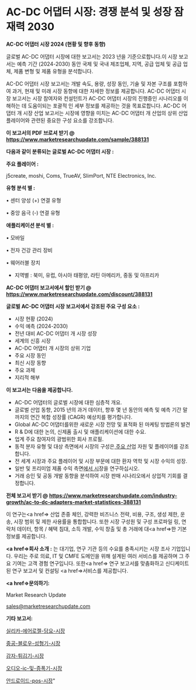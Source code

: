 # AC-DC 어댑터 시장: 경쟁 분석 및 성장 잠재력 2030

<strong>AC-DC 어댑터 시장 2024 (현황 및 향후 동향)</strong>

글로벌 AC-DC 어댑터 시장에 대한 보고서는 2023 년을 기준으로합니다.이 시장 보고서는 예측 기간 (2024-2030) 동안 국제 및 국내 제조업체, 지역, 공급 업체 및 공급 업체, 제품 변형 및 제품 유형을 분석합니다.

AC-DC 어댑터 시장 보고서는 개발 속도, 용량, 성장 동인, 기술 및 자본 구조를 포함하여 과거, 현재 및 미래 시장 동향에 대한 자세한 정보를 제공합니다. AC-DC 어댑터 시장 보고서는 시장 참여자와 컨설턴트가 AC-DC 어댑터 시장의 진행중인 시나리오를 이해하는 데 도움이되는 포괄적 인 세부 정보를 제공하는 것을 목표로합니다. AC-DC 어댑터 개 시장 산업 보고서는 시장에 영향을 미치는 AC-DC 어댑터 개 산업의 상위 산업 플레이어와 관련된 중요한 구성 요소를 강조합니다.



<strong>이 보고서의 PDF 브로셔 받기 @ <a href=https://www.marketresearchupdate.com/sample/388131>https://www.marketresearchupdate.com/sample/388131</a></strong>



<strong>다음과 같이 분류되는 글로벌 AC-DC 어댑터 시장 :</strong>



<strong>주요 플레이어 :</strong>

j5create, moshi, Coms, TrueAV, SlimPort, NTE Electronics, Inc.



<strong>유형 분석 별 :</strong>

• 센터 양성 (+) 연결 유형

• 중앙 음극 (-) 연결 유형



<strong>애플리케이션 분석 별 :</strong>

• 모바일

• 전자 건강 관리 장비

• 웨어러블 장치

<ul>
  <li>지역별 : 북미, 유럽, 아시아 태평양, 라틴 아메리카, 중동 및 아프리카</li>
</ul>


<strong>AC-DC 어댑터 보고서에서 할인 받기 @ <a href=https://www.marketresearchupdate.com/discount/388131>https://www.marketresearchupdate.com/discount/388131</a></strong>



<strong>글로벌 AC-DC 어댑터 시장 보고서에서 강조된 주요 구성 요소 :</strong>
<ul>
  <li>시장 현황 (2024)</li>
  <li>수익 예측 (2024-2030)</li>
  <li>전년 대비 AC-DC 어댑터 개 시장 성장</li>
  <li>세계의 신흥 시장</li>
  <li>AC-DC 어댑터 개 시장의 상위 기업</li>
  <li>주요 시장 동인</li>
  <li>최신 시장 동향</li>
  <li>주요 과제</li>
  <li>지리적 해부</li>
</ul>


<strong>이 보고서는 다음을 제공합니다.</strong>
<ul>
  <li>AC-DC 어댑터의 글로벌 시장에 대한 심층적 개요.</li>
  <li>글로벌 산업 동향, 2015 년의 과거 데이터, 향후 몇 년 동안의 예측 및 예측 기간 말까지의 연간 복합 성장률 (CAGR) 예상치를 평가합니다.</li>
  <li>Global AC-DC 어댑터를위한 새로운 시장 전망 및 표적화 된 마케팅 방법론의 발견</li>
  <li>R &amp; D에 대한 논의, 신제품 출시 및 애플리케이션에 대한 수요.</li>
  <li>업계 주요 참여자의 광범위한 회사 프로필.</li>
  <li>동적 분자 유형 및 대상 측면에서 시장의 구성은<a href=> 주요 산</a>업 자원 및 플레이어를 강조합니다.</li>
  <li>전 세계 시장과 주요 플레이어 및 시장 부문에 대한 환자 역학 및 시장 수익의 성장.</li>
  <li>일반 및 프리미엄 제품 수익 측면<a href=>에서 시</a>장을 연구하십시오.</li>
  <li>거래 승인 및 공동 개발 동향을 분석하여 시장 판매 시나리오에서 상업적 기회를 결정합니다.</li>
</ul>



<strong>전체 보고서 받기 @ <a href=https://www.marketresearchupdate.com/industry-growth/ac-to-dc-adapters-market-statistices-388131>https://www.marketresearchupdate.com/industry-growth/ac-to-dc-adapters-market-statistices-388131</a></strong>

이 연구는<a href=> 산업 존중</a> 체인, 강력한 비즈니스 전략, 비용, 구조, 생성 제한, 운송, 시장 범위 및 제한 사용률을 통합합니다. 또한 시장 구성원 및 구성 프로파일 링, 연락처 데이터, 항목 / 혜택 침대, 소득 개발, 수익 창출 및 총 거래에 대<a href=>한 기본 </a>정보를 제공합니다.



<strong><a href=>회사 소</a>개 :</strong>
는 대기업, 연구 기관 등의 수요를 충족시키는 시장 조사 기업입니다. 우리는 주로 의료, IT 및 CMFE 도메인을 위해 설계된 여러 서비스를 제공하며 그 주요 기여는 고객 경험 연구입니다. 또한<a href=> 연구 보</a>고서를 맞춤화하고 신디케이트 된 연구 보고서 및 컨설팅 <a href=>서비스</a>를 제공합니다.



<strong><a href=>문의하기:</a></strong>

Market Research Update

sales@marketresearchupdate.com



<strong>기타 보고서:</strong>

<a href=https://www.linkedin.com/pulse/실리카-에어로젤-담요-시장-규모-및-성장-2023-market-matrix-musings-analysis/>실리카-에어로젤-담요-시장</a>

<a href=https://www.linkedin.com/pulse/중공-블로우-성형기-시장-규모-및-성장-2023-trendsetters-talk-360-analysis-covnf/>중공-블로우-성형기-시장</a>

<a href=https://www.linkedin.com/pulse/감자-튀김기-시장-진입-전략-및-위험-평가2029년-survey-savvy-insights-360-analysis-zp4tf/>감자-튀김기-시장</a>

<a href=https://www.linkedin.com/pulse/오디오-ic-및-증폭기-시장-진입-전략-위험-평가2030년-survey-savvy-insights-360-analysis-sjjbf/>오디오-ic-및-증폭기-시장</a>

<a href=https://www.linkedin.com/pulse/안드로이드-pos-시장-경쟁-분석-및-성장-잠재력-2029-market-matrix-musings-analysis-4wklf/>안드로이드-pos-시장</a>"
